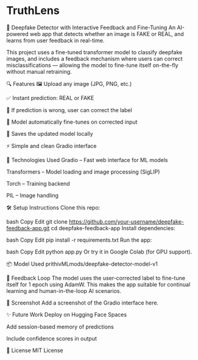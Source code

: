 # TruthLens
🧠 Deepfake Detector with Interactive Feedback and Fine-Tuning
An AI-powered web app that detects whether an image is FAKE or REAL, and learns from user feedback in real-time.

This project uses a fine-tuned transformer model to classify deepfake images, and includes a feedback mechanism where users can correct misclassifications — allowing the model to fine-tune itself on-the-fly without manual retraining.

🔍 Features
🖼️ Upload any image (JPG, PNG, etc.)

✅ Instant prediction: REAL or FAKE

📝 If prediction is wrong, user can correct the label

🔁 Model automatically fine-tunes on corrected input

💾 Saves the updated model locally

⚡ Simple and clean Gradio interface

🚀 Technologies Used
Gradio – Fast web interface for ML models

Transformers – Model loading and image processing (SigLIP)

Torch – Training backend

PIL – Image handling

🛠 Setup Instructions
Clone this repo:

bash
Copy
Edit
git clone https://github.com/your-username/deepfake-feedback-app.git
cd deepfake-feedback-app
Install dependencies:

bash
Copy
Edit
pip install -r requirements.txt
Run the app:

bash
Copy
Edit
python app.py
Or try it in Google Colab (for GPU support).

📦 Model Used
prithivMLmods/deepfake-detector-model-v1

🧠 Feedback Loop
The model uses the user-corrected label to fine-tune itself for 1 epoch using AdamW. This makes the app suitable for continual learning and human-in-the-loop AI scenarios.

📸 Screenshot
Add a screenshot of the Gradio interface here.

✨ Future Work
Deploy on Hugging Face Spaces

Add session-based memory of predictions

Include confidence scores in output

🔗 License
MIT License
